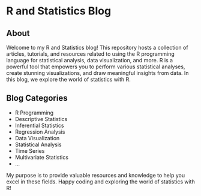 # R and Statistics Blog

## About

Welcome to my R and Statistics blog! This repository hosts a collection of articles, tutorials, and resources related to using the R programming language for statistical analysis, data visualization, and more. R is a powerful tool that empowers you to perform various statistical analyses, create stunning visualizations, and draw meaningful insights from data. In this blog, we explore the world of statistics with R.

## Blog Categories

- R Programming
- Descriptive Statistics
- Inferential Statistics
- Regression Analysis
- Data Visualization
- Statistical Analysis
- Time Series
- Multivariate Statistics
- ...

My purpose is to provide valuable resources and knowledge to help you excel in these fields. Happy coding and exploring the world of statistics with R!

 
